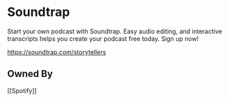 # Soundtrap
Start your own podcast with Soundtrap. Easy audio editing, and interactive transcripts helps you create your podcast free today. Sign up now!

https://soundtrap.com/storytellers

## Owned By
[[Spotify]]
